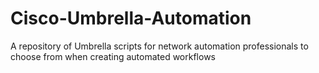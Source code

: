 # Cisco-Umbrella-Automation
A repository of Umbrella scripts for network automation professionals to choose from when creating automated workflows
